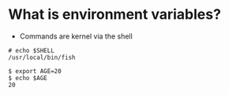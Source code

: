 # What is environment variables?

* Commands are kernel via  the shell

```:shell
# echo $SHELL
/usr/local/bin/fish
```

```:shell
$ export AGE=20
$ echo $AGE
20
```
